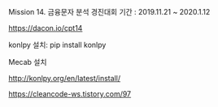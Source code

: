 
Mission 14. 금융문자 분석 경진대회
기간 : 2019.11.21 ~ 2020.1.12


https://dacon.io/cpt14




konlpy 설치: pip install konlpy


Mecab 설치

http://konlpy.org/en/latest/install/

https://cleancode-ws.tistory.com/97
